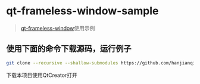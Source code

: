 # qt-frameless-window-sample

> [qt-frameless-window](https://github.com/hanjianqiao/qt-frameless-window)使用示例

## 使用下面的命令下载源码，运行例子
```bash
git clone --recursive --shallow-submodules https://github.com/hanjianqiao/qt-frameless-window-sample.git
```

下载本项目使用QtCreator打开
